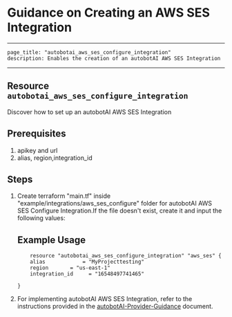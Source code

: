 # Guidance on Creating an AWS SES Integration

---
    page_title: "autobotai_aws_ses_configure_integration"
    description: Enables the creation of an autobotAI AWS SES Integration
---

## Resource `autobotai_aws_ses_configure_integration`
 Discover how to set up an autobotAI AWS SES Integration

## Prerequisites
1. apikey and url
2. alias, region,integration_id

## Steps 
1. Create terraform "main.tf" inside "example/integrations/aws_ses_configure" folder for autobotAI AWS SES Configure Integration.If the file doesn't exist, create it and input the following values:
    ## Example Usage 
    ```
        resource "autobotai_aws_ses_configure_integration" "aws_ses" {
        alias            = "MyProjecttesting"
        region       = "us-east-1"
        integration_id     = "16548497741465"
        
    }   
    ```
2. For implementing autobotAI AWS SES Integration, refer to the instructions provided in the [autobotAI-Provider-Guidance](provider_guidance.md) document.